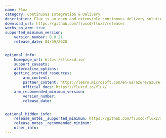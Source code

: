 ```yaml
---
name: Flux
category: Continuous Integration & Delivery
description: Flux is an open and extensible continuous delivery solution for Kubernetes.
download_url: https://github.com/fluxcd/flux2/releases
works_on_arm: true
supported_minimum_version:
    version_number: 0.0.21
    release_date: 04/09/2020


optional_info:
    homepage_url: https://fluxcd.io/
    support_caveats:
    alternative_options:
    getting_started_resources:
        arm_content:
        partner_content: https://learn.microsoft.com/en-us/azure/azure-arc/kubernetes/tutorial-use-gitops-flux2?tabs=azure-cli
        official_docs: https://fluxcd.io/flux/
    arm_recommended_minimum_version:
        version_number:
        release_date:


optional_hidden_info:
    release_notes__supported_minimum: https://github.com/fluxcd/flux2/releases/tag/v0.0.21
    release_notes__recommended_minimum:
    other_info:
---
```

